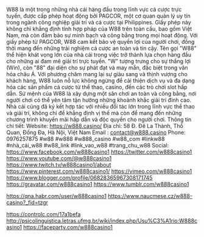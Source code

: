 
W88 là một trong những nhà cái hàng đầu trong lĩnh vực cá cược trực tuyến, được cấp phép hoạt động bởi PAGCOR, một cơ quan quản lý uy tín trong ngành công nghiệp giải trí và cá cược tại Philippines. Giấy phép này không chỉ khẳng định tính hợp pháp của W88 trên toàn cầu, bao gồm Việt Nam, mà còn đảm bảo sự minh bạch và công bằng trong mọi hoạt động. Với giấy phép từ PAGCOR, W88 cam kết bảo vệ quyền lợi của người chơi, đồng thời mang đến những trải nghiệm cá cược an toàn và tin cậy.
Tên gọi "W88" thể hiện khát vọng lớn của nhà cái trong việc trở thành lựa chọn hàng đầu cho những ai đam mê giải trí trực tuyến. "W" tượng trưng cho sự thắng lợi (Win), còn "88" đại diện cho sự phát đạt và may mắn, đặc biệt trong văn hóa châu Á. Với phương châm mang lại sự giàu sang và thịnh vượng cho khách hàng, W88 luôn nỗ lực không ngừng để cải thiện dịch vụ và đa dạng hóa các sản phẩm cá cược từ thể thao, casino, đến các trò chơi slot hấp dẫn.
Sứ mệnh của W88 là xây dựng một sân chơi an toàn và công bằng, nơi người chơi có thể yên tâm tận hưởng những khoảnh khắc giải trí đỉnh cao. Nhà cái cũng đã ký kết hợp tác với nhiều đối tác lớn trong lĩnh vực thể thao và giải trí, không chỉ để khẳng định vị thế mà còn để mang đến những chương trình khuyến mãi hấp dẫn và độc quyền cho người chơi.
Thông tin chi tiết:
Website: https://w888.casino/
Địa chỉ: 58 Đ. Đê La Thành, Thổ Quan, Đống Đa, Hà Nội, Việt Nam
Email : contact@w888.casino
Phone: 0976257875
#w88 #w888 #w888_casino #w88_com #linkw88 #nhà_cái_w88 #w88_link #link_vao_w88 #trang_chu_w88
Social:
https://www.facebook.com/w888casino1
https://twitter.com/w888casino1
https://www.youtube.com/@w888casino1
https://www.twitch.tv/w888casino1/about
https://www.pinterest.com/w888casino1/
https://vimeo.com/w888casino1
https://www.blogger.com/profile/06828365967308171745
https://gravatar.com/w888casino1
https://www.tumblr.com/w888casino1


https://qna.habr.com/user/w888casino1
https://www.naucmese.cz/w888-casino?_fid=tzgr

https://controlc.com/17a1befa
http://psicolinguistica.letras.ufmg.br/wiki/index.php/Usu%C3%A1rio:W888casino1
https://faceparty.com/w888casino1